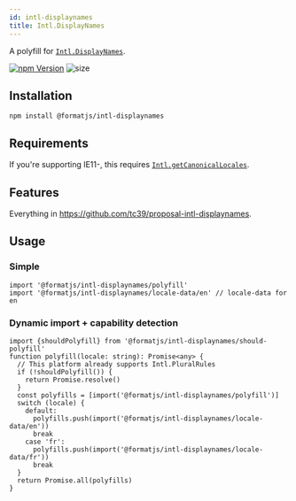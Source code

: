 ```yaml
---
id: intl-displaynames
title: Intl.DisplayNames
---
```


A polyfill for [`Intl.DisplayNames`](https://tc39.es/proposal-intl-displaynames).

[![npm Version](https://img.shields.io/npm/v/@formatjs/intl-displaynames.svg?style=flat-square)](https://www.npmjs.org/package/@formatjs/intl-displaynames) ![size](https://badgen.net/bundlephobia/minzip/@formatjs/intl-displaynames)

## Installation

```
npm install @formatjs/intl-displaynames
```

## Requirements

If you're supporting IE11-, this requires [`Intl.getCanonicalLocales`](intl-getcanonicallocales.md).

## Features

Everything in <https://github.com/tc39/proposal-intl-displaynames>.

## Usage

### Simple

```tsx
import '@formatjs/intl-displaynames/polyfill'
import '@formatjs/intl-displaynames/locale-data/en' // locale-data for en
```

### Dynamic import + capability detection

```tsx
import {shouldPolyfill} from '@formatjs/intl-displaynames/should-polyfill'
function polyfill(locale: string): Promise<any> {
  // This platform already supports Intl.PluralRules
  if (!shouldPolyfill()) {
    return Promise.resolve()
  }
  const polyfills = [import('@formatjs/intl-displaynames/polyfill')]
  switch (locale) {
    default:
      polyfills.push(import('@formatjs/intl-displaynames/locale-data/en'))
      break
    case 'fr':
      polyfills.push(import('@formatjs/intl-displaynames/locale-data/fr'))
      break
  }
  return Promise.all(polyfills)
}
```

